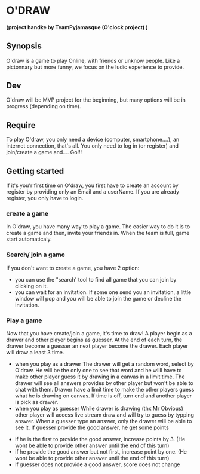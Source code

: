 ﻿# O'DRAW
#### (project handke by TeamPyjamasque (O'clock project) )
## Synopsis
O'draw is a game to play Online, with friends or unknow people. Like a pictonnary but more funny, we focus on the ludic experience to provide.
## Dev
O'draw will be MVP project for the beginning, but many options will be in progress (depending on time).
## Require
To play O'draw, you only need a device (computer, smartphone....), an internet connection, that's all.
You only need to log in (or register) and join/create a game and....
Go!!!
## Getting started
If it's you'r first time on O'draw, you first have to create an account by register by providing only an Email and a userName.
If you are already register, you only have to login.
### create a game
In O'draw, you have many way to play a game.
The easier way to do it is to create a game and then, invite your friends in. When the team is full, game start automaticaly.
### Search/ join a game
If you don't want to create a game, you have 2 option:
+ you can use the "search' tool to find all game that you can join by clicking on it.
+ you can wait for an invitation. If some one send you an invitation, a little window will pop and you will be able to join the game or decline the invitation.
### Play a game
Now that you have create/join a game, it's time to draw!
A player begin as a drawer and other player begins as guesser. At the end of each turn, the drawer become a guesser an next player become the drawer.
Each player will draw a least 3 time.
* when you play as a drawer
The drawer will get a random word, select by O'draw. He will be the only one to see that word and he willl have to make other player guess it by drawing in a canvas in a limit time.
The drawer will see all answers provides by other player but won't be able to chat with them.
Drawer have a limit time to make the other players guess what he is drawing on canvas.
If time is off, turn end and another player is pick as drawer.
* when you play as guesser
While drawer is drawing (thx Mr Obvious) other player will access live stream draw and will try to guess by typping answer.
When a guesser type an answer, only the drawer will be able to see it.
If guesser provide the good answer, he get some points
+ if he is the first to provide the good answer, increase points by 3. (He wont be able to provide other answer until the end of this turn)
+ if he provide the good answer but not first, increase point by one. (He wont be able to provide other answer until the end of this turn)
+ if guesser does not provide a good answer, score does not change
